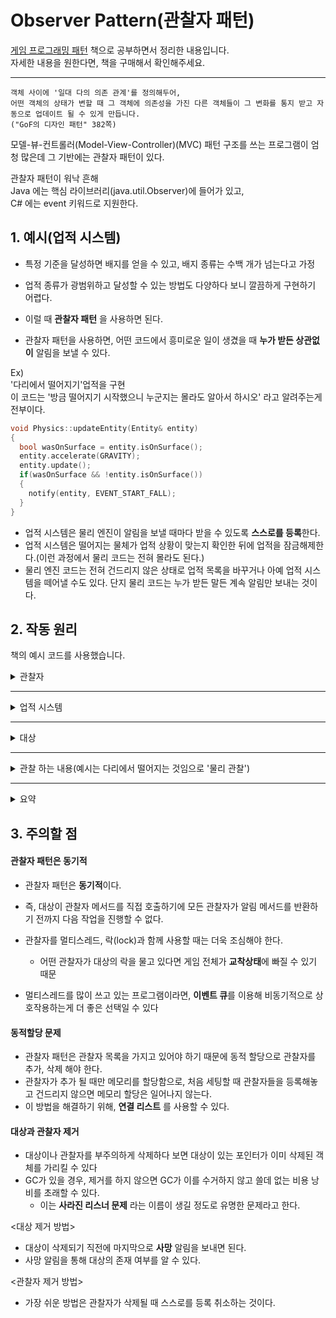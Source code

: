 
Observer Pattern(관찰자 패턴)
===
[게임 프로그래밍 패턴](https://www.hanbit.co.kr/store/books/look.php?p_code=B4342659595) 책으로 공부하면서 정리한 내용입니다.   
자세한 내용을 원한다면, 책을 구매해서 확인해주세요.


***
```
객체 사이에 '일대 다의 의존 관계'를 정의해두어, 
어떤 객체의 상태가 변할 때 그 객체에 의존성을 가진 다른 객체들이 그 변화를 통지 받고 자동으로 업데이트 될 수 있게 만듭니다.
("GoF의 디자인 패턴" 382쪽)
```
모델-뷰-컨트롤러(Model-View-Controller)(MVC) 패턴 구조를 쓰는 프로그램이 엄청 많은데 그 기반에는 관찰자 패턴이 있다.   

관찰자 패턴이 워낙 흔해   
Java 에는 핵심 라이브러리(java.util.Observer)에 들어가 있고,   
C# 에는 event 키워드로 지원한다.


## 1. 예시(업적 시스템)
- 특정 기준을 달성하면 배지를 얻을 수 있고, 배지 종류는 수백 개가 넘는다고 가정
- 업적 종류가 광범위하고 달성할 수 있는 방법도 다양하다 보니 깔끔하게 구현하기 어렵다.

- 이럴 때 **관찰자 패턴** 을 사용하면 된다.
- 관찰자 패턴을 사용하면, 어떤 코드에서 흥미로운 일이 생겼을 때 **누가 받든 상관없이** 알림을 보낼 수 있다.

Ex)   
'다리에서 떨어지기'업적을 구현   
이 코드는 '방금 떨어지기 시작했으니 누군지는 몰라도 알아서 하시오' 라고 알려주는게 전부이다.
```C++
void Physics::updateEntity(Entity& entity)
{
  bool wasOnSurface = entity.isOnSurface();
  entity.accelerate(GRAVITY);
  entity.update();
  if(wasOnSurface && !entity.isOnSurface())
  {
    notify(entity, EVENT_START_FALL);
  }
}
```
- 업적 시스템은 물리 엔진이 알림을 보낼 때마다 받을 수 있도록 **스스로를 등록**한다.
- 업적 시스템은 떨어지는 물체가 업적 상황이 맞는지 확인한 뒤에 업적을 잠금해제한다.(이런 과정에서 물리 코드는 전혀 몰라도 된다.)
- 물리 엔진 코드는 전혀 건드리지 않은 상태로 업적 목록을 바꾸거나 아예 업적 시스템을 떼어낼 수도 있다. 단지 물리 코드는 누가 받든 말든 계속 알림만 보내는 것이다.

## 2. 작동 원리
책의 예시 코드를 사용했습니다.

<details>
  <summary>관찰자</summary>
  
#### 관찰자
- Observer Class는 아래와 같이 인터페이스로 정의한다.
- 어떤 Class든 Observer 인터페이스를 구현하기만 하면 관찰자가 될 수 있다.
``` C++
class Observer
{
  public: virtual ~Observer(){}
  // onNotify() 파라미터에 어떤 값을 넣을지는 개발 상황에 맞추어 하면 된다.
  // 이런 점이 '패턴'이라 불리는 이유이다.
  // 보통은 알림을 보내는 '객체'와 다른 '구체적인 정보'를 담은 일반적인 데이터를 넘긴다.
  virtual void onNotify(const Entity& entity, Event event)=0;
}
```
  
</details>

***
<details>
  <summary>업적 시스템</summary>
  
#### 업적 시스템

```C++
class Achievements : public Observer
{
  public:
    virtual void onNotify(const Entity& entity, Event event)
    {
      switch(event)
      {
        case EVENT_ENTITY_FELL:
          if(entity.isHero() && heroIsOnBridge)
          {
            unlock(ACHIEVENT_FELL_OFF_BRIDGE);
          }
          break;
          // 그 외에 다른 이벤트를 추가하고
          // heroIsOnBridge 값을 업데이트
      }
    }
    
  private:
    void unlock(Achievement achievement)
    {
      // 아직 업적이 잠겨 있다면 잠금 해제
    }
    bool heroIsOnBridge;
};
```
  
</details>

***
<details>
  <summary>대상</summary>
  
#### 대상
- 알림 메서드는 관찰당하는 객체가 호출한다.
- GoF에선 이런 객체를 **대상(subject)** 라고 부른다.
- 대상에겐 두 가지 임무가 있는데
  - 1. 알림을 끈질기게 기다리는 관찰자 목록을 들고 있는 것
  - 2. 알림을 보내는 것

#### 예시

- 아래 코드에서 중요한 점은 **관찰자 목록을 밖에서 변경할 수 있도록 API를 public으로 열어두었다는 것**
```C++
class Subject
{
  private:
    Observer* oberservers[MAX_OBSERVERS];
    int numObservers;
  
  protected:
  void notify(const Entity& entity, Event event)
  {
    for(int i=0; i < numObservers; i++)
    {
        observers[i]->onNotify(entity, event);
    }
  }
  public:
    void AddObserver(Observer* observer)
    {
      // 배열에 추가
    }
    void RemoveObserver(Observer* observer)
    {
      // 배열에 제거
    }
  
}
```
- 이를 통해 누가 알림을 받을 것인지 제어할 수 있다.
- 대상은 관찰자와 상호작용하지만, 서로 **커플링**되어 있진 않다.

- 대상이 관찰자를 여러 개의 **목록**으로 관리하는 점이 중요
  - 자연스럽게 관찰자들은 암시적으로 **서로** 커플링되지 않게 된다.   
  - 예를 들어,
    - 오디오 엔진도 뭔가가 떨어질 때 적당한 소리를 낼 수 있도록 알림을 기다리는 중일 때
    - 대상이 관찰자를 **하나만** 지원한다면, 오디오 엔진이 자기 자신을 관찰자로 등록할 때 업적 시스템은 관찰자 목록에서 **제거**될 것이다.
    - 즉, 두 시스템이 서로 방해하는 것(나중에 추가된 관찰자가 먼저 있던 관찰자를 못 쓰게 만듦)

- 뭔가 중요한 일이 생기면, 알림을 보내는 메소드를 호출해 **전체 관찰자에게 알림을 전달**하여 일을 처리한다.

</details>

***
<details>
  <summary>관찰 하는 내용(예시는 다리에서 떨어지는 것임으로 '물리 관찰')</summary>
  
  
  - 관찰 할 내용에 훅(hook)을 걸어 알림을 보낼 수 있게 하고 스스로를 등록한다.
GoF의 디자인 패턴에 나온 방식과 비슷하게 구현하기 위해 Subject 클래스를 상속받는다.
  
```C++
  class Physics : public Subject
  {
    public:
  void updateEntity(Entity& entity);
  }
```
- 상속 받음으로써, Subject 클래스의 notify() 메서드를 protected로 사용할 수 있다.

- addObserver() 와 removeObserver()는 public이므로, 물리 시스템에 접근만 할 수 있다면 어디서나 물리 시스템을 관찰할 수 있다.

- 위와 같이 설정함으로써 물리 엔진에 중요한 일이 발생하면, 예제처럼 notify()를 호출해 전체 관찰자에게 알림을 전달하여 일을 처리할 수 있다.   
  
</details>

***
<details>
  <summary>요약</summary>
 
정리하면,
  - Observer 인터페이스: 관찰자로서 **알림을 받을 수 있는 메소드(이하 A메소드)** 를 가진 인터페이스

  - 관찰자: Observer 인터페이스를 상속받으며, A메소드에 알림을 받아 처리할 내용을 구현한다.

  - 대상: 여러 관찰자 목록을 가지고 있으며, 어떤 이벤트가 발생할 시 **관찰자에게 알림을 보낸다.** (즉, 관찰자에게 **관찰을 당하는 대상이다**)

  - 관찰 내용: 대상 클래스를 상속 받으며, **관찰 내용이 발생**하면 대상 클래스에 정의된 **알림 발생 메소드를 통해 관찰자에게 알림을 보낸다.**


![image](https://user-images.githubusercontent.com/48194683/126034183-0ad7de72-1f45-421c-8651-fd3ffe96f0f5.png)


</details>



## 3. 주의할 점
#### 관찰자 패턴은 동기적
- 관찰자 패턴은 **동기적**이다.
- 즉, 대상이 관찰자 메서드를 직접 호출하기에 모든 관찰자가 알림 메서드를 반환하기 전까지 다음 작업을 진행할 수 없다.

- 관찰자를 멀티스레드, 락(lock)과 함께 사용할 때는 더욱 조심해야 한다.
  - 어떤 관찰자가 대상의 락을 물고 있다면 게임 전체가 **교착상태**에 빠질 수 있기 때문
- 멀티스레드를 많이 쓰고 있는 프로그램이라면, **이벤트 큐**를 이용해 비동기적으로 상호작용하는게 더 좋은 선택일 수 있다
 
#### 동적할당 문제
- 관찰자 패턴은 관찰자 목록을 가지고 있어야 하기 때문에 동적 할당으로 관찰자를 추가, 삭제 해야 한다.
- 관찰자가 추가 될 때만 메모리를 할당함으로, 처음 세팅할 때 관찰자들을 등록해놓고 건드리지 않으면 메모리 할당은 일어나지 않는다.
- 이 방법을 해결하기 위해, **연결 리스트** 를 사용할 수 있다.

#### 대상과 관찰자 제거
- 대상이나 관찰자를 부주의하게 삭제하다 보면 대상이 있는 포인터가 이미 삭제된 객체를 가리킬 수 있다
- GC가 있을 경우, 제거를 하지 않으면 GC가 이를 수거하지 않고 쓸데 없는 비용 낭비를 초래할 수 있다.
  - 이는 **사라진 리스너 문제** 라는 이름이 생길 정도로 유명한 문제라고 한다.

<대상 제거 방법>
- 대상이 삭제되기 직전에 마지막으로 **사망** 알림을 보내면 된다.
- 사망 알림을 통해 대상의 존재 여부를 알 수 있다.

<관찰자 제거 방법>
- 가장 쉬운 방법은 관찰자가 삭제될 때 스스로를 등록 취소하는 것이다.

